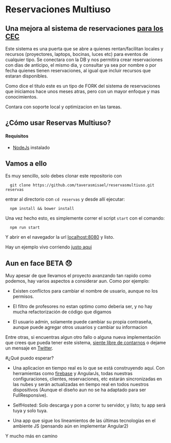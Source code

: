 # Reservaciones Multiuso
## Una mejora al sistema de reservaciones [para los CEC](https://github.com/taverasmisael/reservasionesCEC)

Este sistema es una puerta que se abre a quienes rentan/facilitan locales y recursos (proyectores, laptops, bocinas, luces etc) para eventos de cualquier tipo. Se conectara con la DB y nos permitira crear reservaciones con dias de anticipo, el mismo dia, y consultar ya sea por nombre o por fecha quienes tienen reservaciones, al igual que incluir recursos que estaran disponibles.

Como dice el titulo este es un tipo de FORK del sistema de reservaciones que iniciamos hace unos
meses atras, pero con un mayor enfoque y mas conocimientos.

Contara con soporte local y optimizacion en las tareas.

## ¿Cómo usar Reservas Multiuso?

#### Requisitos

* [NodeJs](https://nodejs.org/en/) instalado


## Vamos a ello
Es muy sencillo, solo debes clonar este repositorio con
  ```
    git clone https://github.com/taverasmisael/reservasmultiuso.git reservas
  ```
entrar al directorio con `cd reservas` y desde allí ejecutar:
  ```
    npm install && bower install
  ```

Una vez hecho esto, es simplemente correr el script `start` con el comando:
  ```
    npm run start
  ```

Y abrir en el navegador la url [localhost:8080](http://localhost:8080) y listo.

Hay un ejemplo vivo corriendo [justo aqui](http://reservasmultiuso.firebaseapp.com)


## Aun en face BETA :disappointed:
Muy apesar de que llevamos el proyecto avanzando tan rapido como podemos, hay varios aspectos a considerar aun.
Como por ejemplo:

* Existen conflictos para cambiar el nombre de usuario, aunque no los permisos.

* El filtro de profesores no estan optimo como deberia ser, y no hay mucha refactorización de código que digamos

* El usuario admin, solamente puede cambiar su propia contraseña, aunque puede agregar otros usuarios y cambiar su informacion

Entre otras, si encuentras algun otro fallo o alguna nueva implementación que crees que pueda tener este sistema, [siente libre de contarnos](https://github.com/taverasmisael/reservasmultiuso/issues) o dejame un mensaje en [Twitter](https://twitter.com/taverasmisael).

#¿Qué puedo esperar?
* Una aplicacion en tiempo real es lo que se está construyendo aquí. Con herramientas como [firebase](http://firebase.com) y AngularJs, todas nuestras configuraciones, clientes, reservaciones, etc estarán sincronizadas en
las nubes y serán actualizadas en tiempo real en todos nuestros dispositivos (Aunque el diseño aun no se ha adaptado para ser FullResponsive).

* SelfHosted: Solo descarga y pon a correr tu servidor, y listo; tu app será tuya y solo tuya.

* Una app que sigue los lineamientos de las últimas tecnologías en el ambiente JS (pensando aún en implementar Angular2)

Y mucho más en camino
